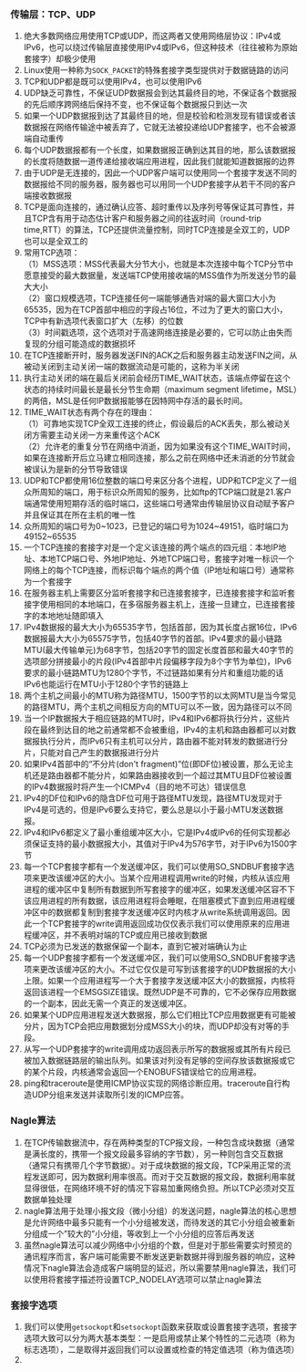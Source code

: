### 传输层：TCP、UDP
1. 绝大多数网络应用使用TCP或UDP，而这两者又使用网络层协议：IPv4或IPv6，也可以绕过传输层直接使用IPv4或IPv6，但这种技术（往往被称为原始套接字）却极少使用
2. Linux使用一种称为`SOCK_PACKET`的特殊套接字类型提供对于数据链路的访问
3. TCP和UDP都是既可以使用IPv4，也可以使用IPv6
4. UDP缺乏可靠性，不保证UDP数据报会到达其最终目的地，不保证各个数据报的先后顺序跨网络后保持不变，也不保证每个数据报只到达一次
5. 如果一个UDP数据报到达了其最终目的地，但是校验和检测发现有错误或者该数据报在网络传输途中被丢弃了，它就无法被投递给UDP套接字，也不会被源端自动重传
6. 每个UDP数据报都有一个长度，如果数据报正确到达其目的地，那么该数据报的长度将随数据一道传递给接收端应用进程，因此我们就能知道数据报的边界
7. 由于UDP是无连接的，因此一个UDP客户端可以使用同一个套接字发送不同的数据报给不同的服务器，服务器也可以用同一个UDP套接字从若干不同的客户端接收数据报
8. TCP是面向连接的，通过确认应答、超时重传以及序列号等保证其可靠性，并且TCP含有用于动态估计客户和服务器之间的往返时间（round-trip time,RTT）的算法，TCP还提供流量控制，同时TCP连接是全双工的，UDP也可以是全双工的
9. 常用TCP选项：  
（1）MSS选项：MSS代表最大分节大小，也就是本次连接中每个TCP分节中愿意接受的最大数据量，发送端TCP使用接收端的MSS值作为所发送分节的最大大小  
（2）窗口规模选项，TCP连接任何一端能够通告对端的最大窗口大小为65535，因为在TCP首部中相应的字段占16位，不过为了更大的窗口大小，TCP中有新选项代表窗口扩大（左移）的位数  
（3）时间戳选项，这个选项对于高速网络连接是必要的，它可以防止由失而复现的分组可能造成的数据损坏
10. 在TCP连接断开时，服务器发送FIN的ACK之后和服务器主动发送FIN之间，从被动关闭到主动关闭一端的数据流动是可能的，这称为半关闭
11. 执行主动关闭的端在最后关闭前会经历TIME_WAIT状态，该端点停留在这个状态的持续时间最长是最长分节生命期（maximum segment lifetime，MSL）的两倍，MSL是任何IP数据报能够在因特网中存活的最长时间。
12. TIME_WAIT状态有两个存在的理由：  
（1）可靠地实现TCP全双工连接的终止，假设最后的ACK丢失，那么被动关闭方需要主动关闭一方来重传这个ACK  
（2）允许老的重复分节在网络中消逝，因为如果没有这个TIME_WAIT时间，如果在连接断开后立马建立相同连接，那么之前在网络中还未消逝的分节就会被误认为是新的分节导致错误
13. UDP和TCP都使用16位整数的端口号来区分各个进程，UDP和TCP定义了一组众所周知的端口，用于标识众所周知的服务，比如ftp的TCP端口就是21.客户端通常使用短期存活的临时端口，这些端口号通常由传输层协议自动赋予客户并且保证其在所在主机的唯一性
14. 众所周知的端口号为0~1023，已登记的端口号为1024~49151，临时端口为49152~65535
15. 一个TCP连接的套接字对是一个定义该连接的两个端点的四元组：本地IP地址、本地TCP端口号、外地IP地址、外地TCP端口号，套接字对唯一标识一个网络上的每个TCP连接，而标识每个端点的两个值（IP地址和端口号）通常称为一个套接字
16. 在服务器主机上需要区分监听套接字和已连接套接字，已连接套接字和监听套接字使用相同的本地端口，在多宿服务器主机上，连接一旦建立，已连接套接字的本地地址随即填入
17. IPv4数据报的最大大小为65535字节，包括首部，因为其长度占据16位，IPv6数据报最大大小为65575字节，包括40字节的首部。IPv4要求的最小链路MTU(最大传输单元)为68字节，包括20字节的固定长度首部和最大40字节的选项部分拼接最小的片段(IPv4首部中片段偏移字段为8个字节为单位)，IPv6要求的最小链路MTU为1280个字节，不过链路如果有分片和重组功能的话IPv6也能运行在MTU小于1280个字节的链路上
18. 两个主机之间最小的MTU称为路径MTU，1500字节的以太网MTU是当今常见的路径MTU，两个主机之间相反方向的MTU可以不一致，因为路径可以不同
19. 当一个IP数据报大于相应链路的MTU时，IPv4和IPv6都将执行分片，这些片段在最终到达目的地之前通常都不会被重组，IPv4的主机和路由器都可以对数据报执行分片，而IPv6只有主机可以分片，路由器不能对转发的数据进行分片，只能对自己产生的数据报进行分片
20. 如果IPv4首部中的“不分片(don't fragment)”位(即DF位)被设置，那么无论主机还是路由器都不能分片，如果路由器接收到一个超过其MTU且DF位被设置的IPv4数据报时将产生一个ICMPv4（目的地不可达）错误信息
21. IPv4的DF位和IPv6的隐含DF位可用于路径MTU发现，路径MTU发现对于IPv4是可选的，但是IPv6要么支持它，要么总是以小于最小MTU发送数据报。
22. IPv4和IPv6都定义了最小重组缓冲区大小，它是IPv4或IPv6的任何实现都必须保证支持的最小数据报大小，其值对于IPv4为576字节，对于IPv6为1500字节
23. 每一个TCP套接字都有一个发送缓冲区，我们可以使用SO_SNDBUF套接字选项来更改该缓冲区的大小。当某个应用进程调用write的时候，内核从该应用进程的缓冲区中复制所有数据到所写套接字的缓冲区，如果发送缓冲区容不下该应用进程的所有数据，该应用进程将会睡眠，在阻塞模式下直到应用进程缓冲区中的数据都复制到套接字发送缓冲区时内核才从write系统调用返回。因此一个TCP套接字的write调用返回成功仅仅表示我们可以使用原来的应用进程缓冲区，并不表明对端的TCP或应用已接收到数据
24. TCP必须为已发送的数据保留一个副本，直到它被对端确认为止
25. 每一个UDP套接字都有一个发送缓冲区，我们可以使用SO_SNDBUF套接字选项来更改该缓冲区的大小。不过它仅仅是可写到该套接字的UDP数据报的大小上限。如果一个应用进程写一个大于套接字发送缓冲区大小的数据报，内核将返回该进程一个EMSGSIZE错误。既然UDP是不可靠的，它不必保存应用数据的一个副本，因此无需一个真正的发送缓冲区。
26. 如果某个UDP应用进程发送大数据报，那么它们相比TCP应用数据更有可能被分片，因为TCP会把应用数据划分成MSS大小的块，而UDP却没有对等的手段。
27. 从写一个UDP套接字的write调用成功返回表示所写的数据报或其所有片段已被加入数据链路层的输出队列。如果该对列没有足够的空间存放该数据报或它的某个片段，内核通常会返回一个ENOBUFS错误给它的应用进程。
28. ping和traceroute是使用ICMP协议实现的网络诊断应用。traceroute自行构造UDP分组来发送并读取所引发的ICMP应答。

### Nagle算法
1. 在TCP传输数据流中，存在两种类型的TCP报文段，一种包含成块数据（通常是满长度的，携带一个报文段最多容纳的字节数），另一种则包含交互数据（通常只有携带几个字节数据）。对于成块数据的报文段，TCP采用正常的流程发送即可，因为数据利用率很高。而对于交互数据的报文段，数据利用率就显得很低，在网络环境不好的情况下容易加重网络负担。所以TCP必须对交互数据单独处理
2. nagle算法用于处理小报文段（微小分组）的发送问题，nagle算法的核心思想是允许网络中最多只能有一个小分组被发送，而待发送的其它小分组会被重新分组成一个”较大的”小分组，等收到上一个小分组的应答后再发送
3. 虽然nagle算法可以减少网络中小分组的个数，但是对于那些需要实时预览的通讯程序而言，客户端可能需要不断发送更新数据并得到服务器的响应，这种情况下nagle算法会造成客户端明显的延迟，所以需要禁用nagle算法，我们可以使用将套接字描述符设置TCP_NODELAY选项可以禁止nagle算法



### 套接字选项
1. 我们可以使用`getsockopt`和`setsockopt`函数来获取或设置套接字选项，套接字选项大致可以分为两大基本类型：一是启用或禁止某个特性的二元选项（称为标志选项），二是取得并返回我们可以设置或检查的特定值选项（称为值选项）
2. 